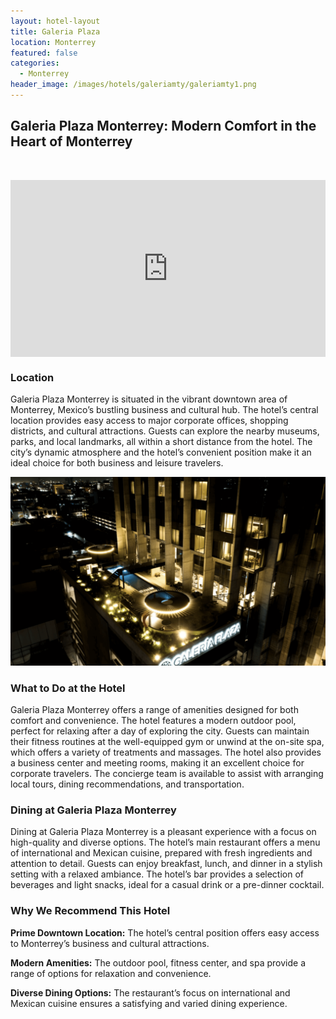 ```yaml
---
layout: hotel-layout
title: Galeria Plaza
location: Monterrey
featured: false
categories:
  - Monterrey
header_image: /images/hotels/galeriamty/galeriamty1.png
---
```

## Galeria Plaza Monterrey: Modern Comfort in the Heart of Monterrey

&nbsp;

<style>.embed-container { position: relative; padding-bottom: 56.25%; height: 0; overflow: hidden; max-width: 100%; } .embed-container iframe, .embed-container object, .embed-container embed { position: absolute; top: 0; left: 0; width: 100%; height: 100%; }</style>

<div class="embed-container"><iframe src="https://www.youtube.com/embed/VheFrWzWO1w" frameborder="0" allowfullscreen=""></iframe></div>

### Location

Galeria Plaza Monterrey is situated in the vibrant downtown area of Monterrey, Mexico’s bustling business and cultural hub. The hotel’s central location provides easy access to major corporate offices, shopping districts, and cultural attractions. Guests can explore the nearby museums, parks, and local landmarks, all within a short distance from the hotel. The city’s dynamic atmosphere and the hotel’s convenient position make it an ideal choice for both business and leisure travelers.

![](/images/hotels/galeriamty/galeriamty2.png)

### What to Do at the Hotel

Galeria Plaza Monterrey offers a range of amenities designed for both comfort and convenience. The hotel features a modern outdoor pool, perfect for relaxing after a day of exploring the city. Guests can maintain their fitness routines at the well-equipped gym or unwind at the on-site spa, which offers a variety of treatments and massages. The hotel also provides a business center and meeting rooms, making it an excellent choice for corporate travelers. The concierge team is available to assist with arranging local tours, dining recommendations, and transportation.

### Dining at Galeria Plaza Monterrey

Dining at Galeria Plaza Monterrey is a pleasant experience with a focus on high-quality and diverse options. The hotel’s main restaurant offers a menu of international and Mexican cuisine, prepared with fresh ingredients and attention to detail. Guests can enjoy breakfast, lunch, and dinner in a stylish setting with a relaxed ambiance. The hotel’s bar provides a selection of beverages and light snacks, ideal for a casual drink or a pre-dinner cocktail.

### Why We Recommend This Hotel

**Prime Downtown Location:** The hotel’s central position offers easy access to Monterrey’s business and cultural attractions.&nbsp;

**Modern Amenities:** The outdoor pool, fitness center, and spa provide a range of options for relaxation and convenience.&nbsp;

**Diverse Dining Options:** The restaurant’s focus on international and Mexican cuisine ensures a satisfying and varied dining experience.&nbsp;

